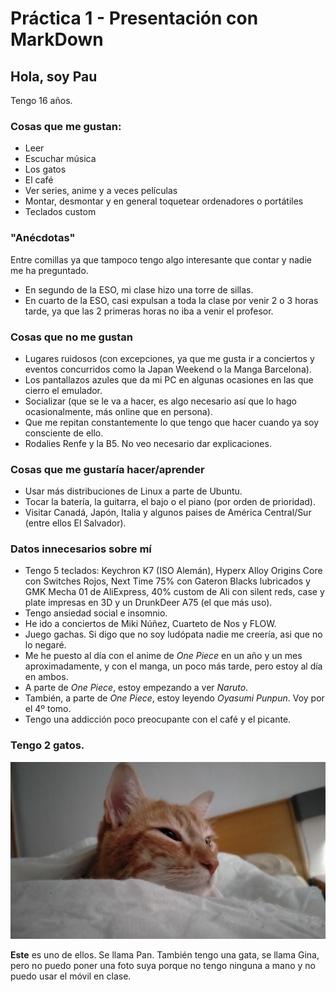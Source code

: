 # Práctica 1 - Presentación con MarkDown

## Hola, soy Pau
Tengo 16 años.

### Cosas que me gustan:
- Leer
- Escuchar música
- Los gatos
- El café
- Ver series, anime y a veces películas
- Montar, desmontar y en general toquetear ordenadores o portátiles
- Teclados custom

### "Anécdotas"
Entre comillas ya que tampoco tengo algo interesante que contar y nadie me ha preguntado.

- En segundo de la ESO, mi clase hizo una torre de sillas.
- En cuarto de la ESO, casi expulsan a toda la clase por venir 2 o 3 horas tarde, ya que las 2 primeras horas no iba a venir el profesor.

### Cosas que no me gustan
- Lugares ruidosos (con excepciones, ya que me gusta ir a conciertos y eventos concurridos como la Japan Weekend o la Manga Barcelona).
- Los pantallazos azules que da mi PC en algunas ocasiones en las que cierro el emulador.
- Socializar (que se le va a hacer, es algo necesario así que lo hago ocasionalmente, más online que en persona).
- Que me repitan constantemente lo que tengo que hacer cuando ya soy consciente de ello.
- Rodalies Renfe y la B5. No veo necesario dar explicaciones.

### Cosas que me gustaría hacer/aprender
- Usar más distribuciones de Linux a parte de Ubuntu.
- Tocar la batería, la guitarra, el bajo o el piano (por orden de prioridad).
- Visitar Canadá, Japón, Italia y algunos paises de América Central/Sur (entre ellos El Salvador).

### Datos innecesarios sobre mí
- Tengo 5 teclados: Keychron K7 (ISO Alemán), Hyperx Alloy Origins Core con Switches Rojos, Next Time 75% con Gateron Blacks lubricados y GMK Mecha 01 de AliExpress, 40% custom de Ali con silent reds, case y plate impresas en 3D y un DrunkDeer A75 (el que más uso).
- Tengo ansiedad social e insomnio.
- He ido a conciertos de Miki Núñez, Cuarteto de Nos y FLOW.
- Juego gachas. Si digo que no soy ludópata nadie me creería, asi que no lo negaré.
- Me he puesto al día con el anime de *One Piece* en un año y un mes aproximadamente, y con el manga, un poco más tarde, pero estoy al día en ambos.
- A parte de *One Piece*, estoy empezando a ver *Naruto*.
- También, a parte de *One Piece*, estoy leyendo *Oyasumi Punpun*. Voy por el 4º tomo.
- Tengo una addicción poco preocupante con el café y el picante.

### Tengo 2 gatos. 
![**Este**](IMG20230216084848.jpg)

**Este** es uno de ellos. Se llama Pan.
También tengo una gata, se llama Gina, pero no puedo poner una foto suya porque no tengo ninguna a mano y no puedo usar el móvil en clase.

